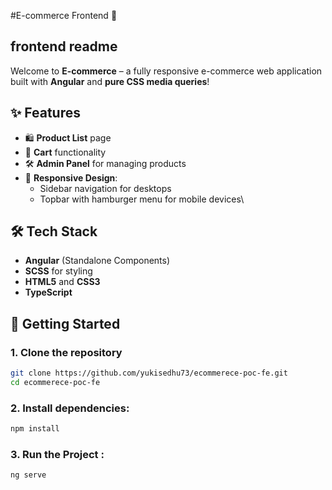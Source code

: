 #E-commerce Frontend 🛒

## frontend readme

Welcome to **E-commerce** – a fully responsive e-commerce web application built with **Angular** and **pure CSS media queries**!

## ✨ Features

- 🛍 **Product List** page
- 🛒 **Cart** functionality
- 🛠 **Admin Panel** for managing products
- 📱 **Responsive Design**:
  - Sidebar navigation for desktops
  - Topbar with hamburger menu for mobile devices\

## 🛠 Tech Stack

- **Angular** (Standalone Components)
- **SCSS** for styling
- **HTML5** and **CSS3**
- **TypeScript**

## 🚀 Getting Started

### 1. Clone the repository

```bash
git clone https://github.com/yukisedhu73/ecommerece-poc-fe.git
cd ecommerece-poc-fe
```

### 2. Install dependencies:

```bash
npm install
```

### 3. Run the Project :

```bash
ng serve
```
